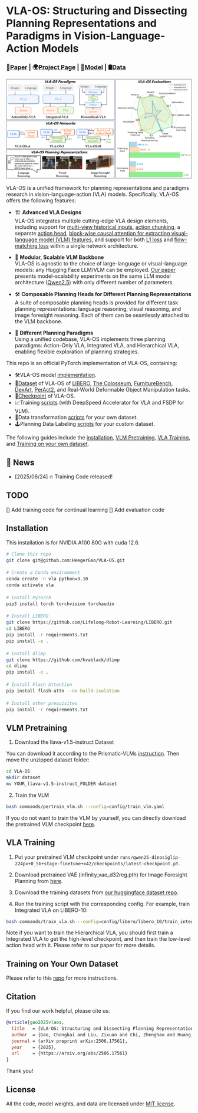 # VLA-OS: Structuring and Dissecting Planning Representations and Paradigms in Vision-Language-Action Models

### 📝[Paper](https://arxiv.org/abs/2506.17561) | 🌍[Project Page](https://nus-lins-lab.github.io/vlaos/) | 🤗[Model](https://huggingface.co/Linslab/VLA-OS) | 🛢️[Data](https://huggingface.co/datasets/Linslab/VLA-OS-Dataset) 

![](./imgs/overview.png)

VLA-OS is a unified framework for planning representations and paradigms research in vision-language-action (VLA) models. Specifically, VLA-OS offers the following features:

- 🏗️ **Advanced VLA Designs**  
  VLA-OS integrates multiple cutting-edge VLA design elements, including support for [multi-view historical inputs](https://robovlms.github.io/), [action chunking](https://tonyzhaozh.github.io/aloha/), a separate [action head](https://www.physicalintelligence.company/blog/pi0), [block-wise causal attention for extracting visual-language model (VLM) features](https://www.physicalintelligence.company/blog/pi0), and support for both [L1 loss](https://openvla-oft.github.io/) and [flow-matching loss](https://www.physicalintelligence.company/blog/pi0) within a single network architecture.

- 🔗 **Modular, Scalable VLM Backbone**  
  VLA-OS is agnostic to the choice of large-language or visual-language models: any Hugging Face LLM/VLM can be employed. [Our paper]() presents model-scalability experiments on the same LLM model architecture ([Qwen2.5](https://github.com/QwenLM/Qwen2.5-VL)) with only different number of parameters.

- 🛠️ **Composable Planning Heads for Different Planning Representations**  
  A suite of composable planning heads is provided for different task planning representations: language reasoning, visual reasoning, and image foresight reasoning. Each of them can be seamlessly attached to the VLM backbone.

- 🔄 **Different Planning Paradigms**  
  Using a unified codebase, VLA-OS implements three planning paradigms: Action-Only VLA, Integrated VLA, and Hierarchical VLA, enabling flexible exploration of planning strategies.

This repo is an official PyTorch implementation of VLA-OS, containing:

- 🛠️VLA-OS model [implementation](https://github.com/HeegerGao/VLA-OS/tree/main/vlaos/models).
- 🤗[Dataset](https://huggingface.co/datasets/Linslab/VLA-OS-Dataset) of VLA-OS of [LIBERO](https://libero-project.github.io/intro.html), [The Colosseum](https://robot-colosseum.github.io/), [FurnitureBench](https://clvrai.github.io/furniture-bench/), [DexArt](https://www.chenbao.tech/dexart/), [PerAct2](https://bimanual.github.io/), and Real-World Deformable Object Manipulation tasks.
- 🤗[Checkpoint](https://huggingface.co/Linslab/VLA-OS) of VLA-OS.
- 📈Training [scripts](https://github.com/HeegerGao/VLA-OS/tree/main/scripts) (with DeepSpeed Accelerator for VLA and FSDP for VLM).
- 🤖Data transformation [scripts](https://github.com/Panda-Shawn/VLA-OS-Language-Planning-Labeling) for your own dataset.
- 🕹️Planning Data Labeling [scripts](https://github.com/Panda-Shawn/VLA-OS-Language-Planning-Labeling) for your custom dataset.

The following guides include the [installation](#installation), [VLM Pretraining](#vlm-pretraining), [VLA Training](#vla-training), and [Training on your own dataset](#training-on-your-own-dataset). 

## 📰 News
- [2025/06/24] 🔥 Training Code released!

## TODO
[] Add training code for continual learning
[] Add evaluation code


## Installation

This installation is for NVIDIA A100 80G with cuda 12.6.

```bash
# Clone this repo
git clone git@github.com:HeegerGao/VLA-OS.git

# Create a Conda environment
conda create -n vla python=3.10
conda activate vla

# Install PyTorch
pip3 install torch torchvision torchaudio

# Install LIBERO
git clone https://github.com/Lifelong-Robot-Learning/LIBERO.git
cd LIBERO
pip install -r requirements.txt
pip install -e .

# Install dlimp
git clone https://github.com/kvablack/dlimp
cd dlimp
pip install -e .

# Install Flash Attention
pip install flash-attn --no-build-isolation

# Install other prequisites
pip install -r requirements.txt
```

## VLM Pretraining

1. Download the llava-v1.5-instruct Dataset

You can download it according to the Prismatic-VLMs [instruction](https://github.com/TRI-ML/prismatic-vlms/tree/main?tab=readme-ov-file#pretraining-datasets). Then move the unzipped dataset folder:
<!-- You can eiter download it according to the Prismatic-VLMs [instruction](https://github.com/TRI-ML/prismatic-vlms/tree/main?tab=readme-ov-file#pretraining-datasets), or download it from our organized [HuggingFace version](https://huggingface.co/datasets/Linslab/VLA-OS-Dataset/tree/main/llava-v1.5-instruct). Then move the unzipped dataset folder: -->

```bash
cd VLA-OS
mkdir dataset
mv YOUR_llava-v1.5-instruct_FOLDER dataset
```

2. Train the VLM

```bash
bash commands/pertrain_vlm.sh --config=config/train_vlm.yaml
```

If you do not want to train the VLM by yourself, you can directly download the pretrained VLM checkpoint [here](https://huggingface.co/Linslab/VLA-OS/tree/main/Qwen2.5-VLM).

## VLA Training

1. Put your pretrained VLM checkpoint under `runs/qwen25-dinosiglip-224px+0_5b+stage-finetune+x42/checkpoints/latest-checkpoint.pt`.

2. Download pretrained VAE (infinity_vae_d32reg.pth) for Image Foresight Planning from [here](https://huggingface.co/Linslab/VLA-OS/blob/main/auxiliary/infinity_vae_d32reg.pth).

3. Download the training datasets from [our huggingface dataset repo](https://huggingface.co/datasets/Linslab/VLA-OS-Dataset).

4. Run the training script with the corresponding config. For example, train Integrated VLA on LIBERO-10:

```bash
bash commands/train_vla.sh --config=config/libero/libero_10/train_integrated_vla.yaml
```

Note if you want to train the Hierarchical VLA, you should first train a Integrated VLA to get the high-level checkpoint, and then train the low-level action head with it. Please refer to our paper for more details.



## Training on Your Own Dataset

Please refer to this [repo](https://github.com/Panda-Shawn/VLA-OS-Language-Planning-Labeling) for more instructions.

## Citation

If you find our work helpful, please cite us:

```bibtex
@article{gao2025vlaos,
  title   = {VLA-OS: Structuring and Dissecting Planning Representations and Paradigms in Vision-Language-Action Models},
  author  = {Gao, Chongkai and Liu, Zixuan and Chi, Zhenghao and Huang, Junshan and Fei, Xin and Hou, Yiwen and Zhang, Yuxuan and Lin, Yudi and Fang, Zhirui and Jiang, Zeyu and Shao, Lin},
  journal = {arXiv preprint arXiv:2506.17561},
  year    = {2025},
  url     = {https://arxiv.org/abs/2506.17561}
}
```

Thank you!

## License

All the code, model weights, and data are licensed under [MIT license](./LICENSE).